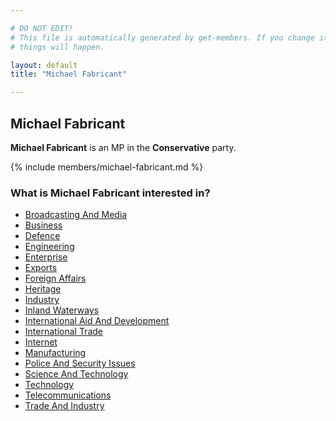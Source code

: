 ```yaml
---

# DO NOT EDIT!
# This file is automatically generated by get-members. If you change it, bad
# things will happen.

layout: default
title: "Michael Fabricant"

---
```


## Michael Fabricant

**Michael Fabricant** is an MP in the **Conservative** party.

{% include members/michael-fabricant.md %}

### What is Michael Fabricant interested in?


* [Broadcasting And Media](/interests/broadcasting-and-media.html)
* [Business](/interests/business.html)
* [Defence](/interests/defence.html)
* [Engineering](/interests/engineering.html)
* [Enterprise](/interests/enterprise.html)
* [Exports](/interests/exports.html)
* [Foreign Affairs](/interests/foreign-affairs.html)
* [Heritage](/interests/heritage.html)
* [Industry](/interests/industry.html)
* [Inland Waterways](/interests/inland-waterways.html)
* [International Aid And Development](/interests/international-aid-and-development.html)
* [International Trade](/interests/international-trade.html)
* [Internet](/interests/internet.html)
* [Manufacturing](/interests/manufacturing.html)
* [Police And Security Issues](/interests/police-and-security-issues.html)
* [Science And Technology](/interests/science-and-technology.html)
* [Technology](/interests/technology.html)
* [Telecommunications](/interests/telecommunications.html)
* [Trade And Industry](/interests/trade-and-industry.html)
